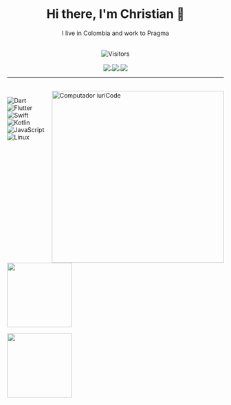 <h1 align="center">
  Hi there, I'm Christian 👋
</h1>

<p align="center">
  I live in Colombia and work to Pragma
</p>

<p align="center">
  <br>
  <img 
    src="https://komarev.com/ghpvc/?username=criistian14&style=for-the-badge&label=visitors&color=1C1C1C"
    alt="Visitors"
  />
</p>



<p align="center">
  <a href="https://www.instagram.com/christianbetancourt4/"  target="_blank">
    <img
      align="center"
      src="https://img.shields.io/badge/Instagram-1C1C1C?style=for-the-badge&logo=instagram&logoColor=00FFFF"
    />
  </a>
  <a href="https://www.linkedin.com/in/christian-camilo-b-279894104/"  target="_blank">
    <img
         align="center"
         src="https://img.shields.io/badge/LinkedIn-1C1C1C?style=for-the-badge&logo=linkedin&logoColor=00FFFF"
  </a>
  <a href="mailto:criistian-15@hotmail.com" target="_blank">
    <img
      align="center"
      src="https://img.shields.io/badge/Mail-1C1C1C?style=for-the-badge&logo=gmail&logoColor=00FFFF"
    />
  </a>
</p>

---
  
<br>
<img src="https://raw.githubusercontent.com/MicaelliMedeiros/micaellimedeiros/master/image/computer-illustration.png" min-width="400px" max-width="400px" width="400px" align="right" alt="Computador iuriCode">



<p>
  <img
    src="https://img.shields.io/badge/Dart-1C1C1C?style=for-the-badge&logo=dart&logoColor=00FFFF"
    alt="Dart"
  />&nbsp;
  <img
    src="https://img.shields.io/badge/Flutter-1C1C1C?style=for-the-badge&logo=flutter&logoColor=00FFFF"
    alt="Flutter"
  />&nbsp;
  <img
    src="https://img.shields.io/badge/Swift-1C1C1C?style=for-the-badge&logo=swift&logoColor=00FFFF"
    alt="Swift"
  />&nbsp;
  <img
    src="https://img.shields.io/badge/Kotlin-1C1C1C?style=for-the-badge&logo=kotlin&logoColor=00FFFF"
    alt="Kotlin"
  />&nbsp;
  <img
    src="https://img.shields.io/badge/JavaScript-1C1C1C?style=for-the-badge&logo=javascript&logoColor=00FFFF"
    alt="JavaScript"
  />&nbsp;
  <img
    src="https://img.shields.io/badge/Linux-1C1C1C?style=for-the-badge&logo=linux&logoColor=00FFFF"
    alt="Linux"
  />&nbsp;
</p>

<p>
  <a href="https://github.com/criistian14">
    <img
      align="center"
      height="150em"
      src="https://github-readme-stats.vercel.app/api?username=criistian14&show_icons=true&include_all_commits=true&count_private=true&theme=tokyonight"
    />
  </a>
</p>

<p>
  <a href="https://github.com/criistian14">
    <img
      align="center"
      height="150em"
      src="https://github-readme-stats.vercel.app/api/top-langs/?username=criistian14&show_icons=true&include_all_commits=true&count_private=true&layout=compact&theme=tokyonight"
    />
  </a>
</p>
